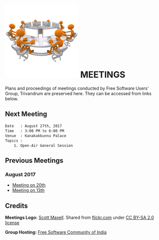 # ![Meetings Icon](static/meetings_logo.jpg) MEETINGS 

Plans and proceedings of meetings conducted by Free Software Users' Group, Trivandrum are
preserved here. They can be accessed from links below.

## Next Meeting
```
Date   : August 27th, 2017
Time   : 3:00 PM to 6:00 PM
Venue  : Kanakakkunnu Palace
Topics :
    1. Open-Air General Session 
```

## Previous Meetings

### August 2017
- [Meeting on 20th](2017-08-20.md)
- [Meeting on 13th](2017-08-13.md)

## Credits
**Meetings Logo:** [Scott Maxell](https://thegoldguys.blogspot.in/).
Shared from [flickr.com](https://www.flickr.com/photos/lumaxart/2181400330/in/photostream/)
under [CC BY-SA 2.0 license](https://creativecommons.org/licenses/by-sa/2.0/)

**Group Hosting:** [Free Software Community of India](http://fsci.org.in/)

